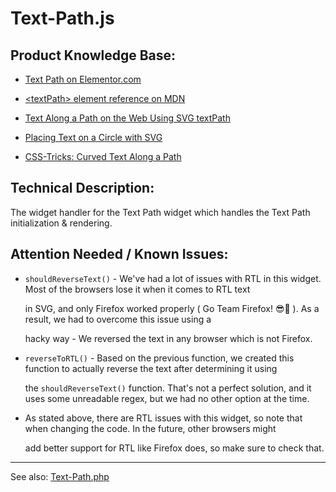 # Text-Path.js

## Product Knowledge Base:

- [Text Path on Elementor.com](https://elementor.com/help/text-path-widget/)


- [\<textPath\> element reference on MDN](https://developer.mozilla.org/en-US/docs/Web/SVG/Element/textPath)


- [Text Along a Path on the Web Using SVG textPath](https://alligator.io/svg/textpath/)


- [Placing Text on a Circle with SVG](http://thenewcode.com/482/Placing-Text-on-a-Circle-with-SVG)


- [CSS-Tricks: Curved Text Along a Path](https://css-tricks.com/snippets/svg/curved-text-along-path/)

## Technical Description:

The widget handler for the Text Path widget which handles the Text Path initialization & rendering.


## Attention Needed / Known Issues:

- `shouldReverseText()` - We've had a lot of issues with RTL in this widget. Most of the browsers lose it when it comes to RTL text

  in SVG, and only Firefox worked properly ( Go Team Firefox! 😎🎉 ). As a result, we had to overcome this issue using a

  hacky way - We reversed the text in any browser which is not Firefox.


- `reverseToRTL()` - Based on the previous function, we created this function to actually reverse the text after determining it using

  the `shouldReverseText()` function. That's not a perfect solution, and it uses some unreadable regex, but we had no other option at the time.


- As stated above, there are RTL issues with this widget, so note that when changing the code. In the future, other browsers might

  add better support for RTL like Firefox does, so make sure to check that.

---
See also: [Text-Path.php](../../../../widgets/text-path.md)
